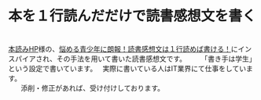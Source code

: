 # 本を１行読んだだけで読書感想文を書く
　  
[本読みHP](http://www.ne.jp/asahi/ymgs/hon/index.htm)様の、[悩める青少年に朗報！読書感想文は１行読めば書ける！](http://www.ne.jp/asahi/ymgs/hon/index03_kansou.htm)にインスパイアされ、その手法を用いて書いた読書感想文です。
　  
「書き手は学生」という設定で書いています。  
実際に書いている人はIT業界にて仕事をしています。  
　  
添削・修正があれば、受け付けしております。

